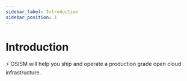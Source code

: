 ```yaml
---
sidebar_label: Introduction
sidebar_position: 1
---
```


# Introduction

⚡️ OSISM will help you ship and operate a production grade open cloud infrastructure.
